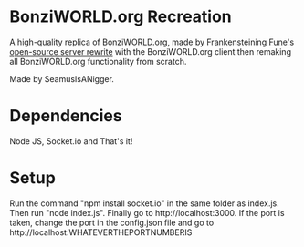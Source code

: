 # BonziWORLD.org Recreation
A high-quality replica of BonziWORLD.org, made by Frankensteining [Fune's open-source server rewrite](https://github.com/Funyegg/BonziWORLD-Server) with the BonziWORLD.org client then remaking all BonziWORLD.org functionality from scratch.

Made by SeamusIsANigger.

# Dependencies
Node JS, Socket.io and That's it!

# Setup
Run the command "npm install socket.io" in the same folder as index.js. Then run "node index.js". Finally go to http://localhost:3000. If the port is taken, change the port in the config.json file and go to http://localhost:WHATEVERTHEPORTNUMBERIS